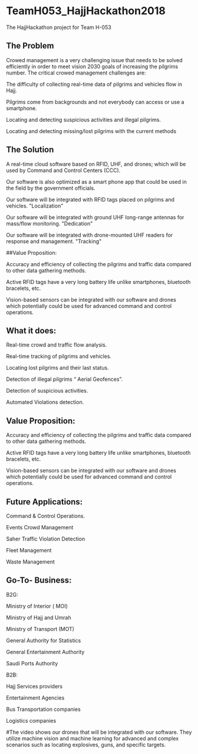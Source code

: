 # TeamH053_HajjHackathon2018
The HajjHackathon project for Team H-053


## The Problem

Crowed management is a very challenging issue that needs to be solved efficiently in order to meet vision 2030 goals of increasing the pilgrims number. The critical crowed management challenges are: 

The difficulty of collecting real-time data of pilgrims and vehicles flow in Hajj.

Pilgrims come from backgrounds and not everybody can access or use a smartphone. 

Locating and detecting suspicious activities and illegal pilgrims.

Locating and detecting missing/lost pilgrims with the current methods  


## The Solution

A real-time cloud software based on RFID, UHF, and drones; which will be used by Command and Control Centers (CCC).

Our software is also optimized as a smart phone app that could be used in the field by the government officials. 

Our software will be integrated with RFID tags placed on pilgrims and vehicles. "Localization"

Our software will be integrated with ground UHF long-range antennas for mass/flow monitoring. "Dedication" 

 Our software will be integrated with drone-mounted UHF readers for response and management. "Tracking"  

##Value Proposition: 

Accuracy and efficiency of collecting the pilgrims and traffic data compared to other data gathering methods. 

Active RFID tags have a very long battery life unlike smartphones, bluetooth bracelets, etc. 

Vision-based sensors can be integrated with our software and drones which potentially could be used for advanced command and control operations.

## What it does: 

Real-time crowd and traffic flow analysis.

Real-time tracking of pilgrims and vehicles. 

Locating lost pilgrims and their last status.

Detection of illegal pilgrims “ Aerial Geofences”.

Detection of suspicious activities.

Automated Violations detection. 

## Value Proposition: 

Accuracy and efficiency of collecting the pilgrims and traffic data compared to other data gathering methods. 

Active RFID tags have a very long battery life unlike smartphones, bluetooth bracelets, etc. 

Vision-based sensors can be integrated with our software and drones which potentially could be used for advanced command and control operations.



## Future Applications:

Command & Control Operations.

Events Crowd Management
 
Saher Traffic Violation Detection

Fleet Management 

Waste Management 


## Go-To- Business:

B2G:

Ministry of Interior ( MOI)

Ministry of Hajj and Umrah

Ministry of Transport (MOT) 

General Authority for Statistics 

General Entertainment Authority 

Saudi Ports Authority

B2B:

Hajj Services providers 

Entertainment Agencies 

Bus Transportation companies
  
Logistics companies 

#The video shows our drones that will be integrated with our software. They utilize machine vision and machine learning for advanced and complex scenarios such as locating explosives, guns, and specific targets.   
